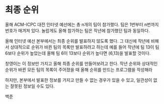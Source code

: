 # 최종 순위

올해 ACM-ICPC 대전 인터넷 예선에는 총 n개의 팀이 참가했다. 팀은 1번부터 n번까지 번호가 매겨져 있다. 놀랍게도 올해 참가하는 팀은 작년에 참가했던 팀과 동일하다.

올해 인터넷 예선 본부에서는 최종 순위를 발표하지 않도록 했다. 그 대신에 작년에 비해서 상대적으로 순위가 바뀐 팀의 목록만 발표하려고 하는데 예를 들어 작년에 팀 13이 팀 6보다 순위가 높았는데 올해 팀 6이 13보다 순위가 높다면 (6,13)을 발표할 것이다.

창영이는 이 정보만 가지고 올해 최종 순위를 만들어보려고 한다. 작년 순위와 상대적인 순위가 바뀐 모든 팀의 목록이 주어졌을 때 올해 순위를 만드는 프로그램을 작성해라

하지만, 본부에서 발표한 정보를 가지고 만들 수 없는 경우가 있을 수 있고, 일관성이 없는 잘못된 정보일 수도 있다.

백준

